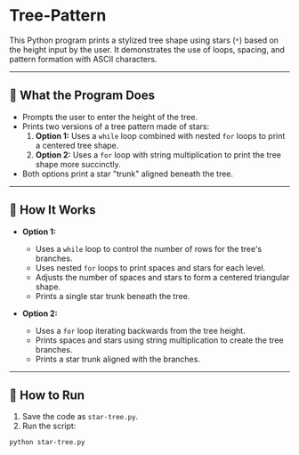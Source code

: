 # Tree-Pattern

This Python program prints a stylized tree shape using stars (`*`) based on the height input by the user. It demonstrates the use of loops, spacing, and pattern formation with ASCII characters.

---

## 📌 What the Program Does

- Prompts the user to enter the height of the tree.
- Prints two versions of a tree pattern made of stars:
  1. **Option 1:** Uses a `while` loop combined with nested `for` loops to print a centered tree shape.
  2. **Option 2:** Uses a `for` loop with string multiplication to print the tree shape more succinctly.
- Both options print a star "trunk" aligned beneath the tree.

---

## 🧠 How It Works

- **Option 1:**  
  - Uses a `while` loop to control the number of rows for the tree's branches.
  - Uses nested `for` loops to print spaces and stars for each level.
  - Adjusts the number of spaces and stars to form a centered triangular shape.
  - Prints a single star trunk beneath the tree.

- **Option 2:**  
  - Uses a `for` loop iterating backwards from the tree height.
  - Prints spaces and stars using string multiplication to create the tree branches.
  - Prints a star trunk aligned with the branches.

---

## 🚀 How to Run

1. Save the code as `star-tree.py`.
2. Run the script:

```bash
python star-tree.py

